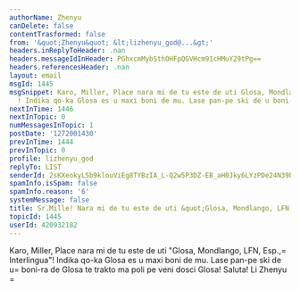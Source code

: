 ```yaml
---
authorName: Zhenyu
canDelete: false
contentTrasformed: false
from: '&quot;Zhenyu&quot; &lt;lizhenyu_god@...&gt;'
headers.inReplyToHeader: .nan
headers.messageIdInHeader: PGhxcmMybSthOHFpQGVHcm91cHMuY29tPg==
headers.referencesHeader: .nan
layout: email
msgId: 1445
msgSnippet: Karo, Miller, Place nara mi de tu este de uti Glosa, Mondlango, LFN, Esp.,Interlingua
  ! Indika qo-ka Glosa es u maxi boni de mu. Lase pan-pe ski de u boni-ra
nextInTime: 1446
nextInTopic: 0
numMessagesInTopic: 1
postDate: '1272001430'
prevInTime: 1444
prevInTopic: 0
profile: lizhenyu_god
replyTo: LIST
senderId: 2sKXeokyL5b9klouViEg8TYBzIA_L-Q2w5P3DZ-EB_aH0Jky6LYzPDe24N39buNEjean_vyAIYFeVKOllm7jI0wS6gNES8W117k
spamInfo.isSpam: false
spamInfo.reason: '6'
systemMessage: false
title: Sr.Mille! Nara mi de tu este de uti &quot;Glosa, Mondlango, LFN, Esp.,Interlingua&quot;!
topicId: 1445
userId: 420932182
---
```


Karo, Miller,
Place nara mi de tu este de uti "Glosa, Mondlango, LFN, Esp.,=
Interlingua"! Indika qo-ka Glosa es u maxi boni de mu. Lase pan-pe ski de u=
 boni-ra de Glosa te trakto ma poli pe veni dosci Glosa!
Saluta!
Li Zhenyu =



